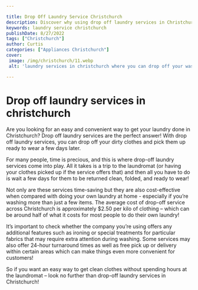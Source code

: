 ```yaml
---

title: Drop Off Laundry Service Christchurch
description: Discover why using drop off laundry services in Christchurch is an easy and convenient way to get your laundry done; read on to find out more!
keywords: laundry service christchurch
publishDate: 8/27/2022
tags: ["Christchurch"]
author: Curtis
categories: ["Appliances Christchurch"]
cover: 
 image: /img/christchurch/11.webp
 alt: 'laundry services in christchurch where you can drop off your washing'

---
```


# Drop off laundry services in christchurch

Are you looking for an easy and convenient way to get your laundry done in Christchurch? Drop off laundry services are the perfect answer! With drop off laundry services, you can drop off your dirty clothes and pick them up ready to wear a few days later. 

For many people, time is precious, and this is where drop-off laundry services come into play. All it takes is a trip to the laundromat (or having your clothes picked up if the service offers that) and then all you have to do is wait a few days for them to be returned clean, folded, and ready to wear! 

Not only are these services time-saving but they are also cost-effective when compared with doing your own laundry at home - especially if you’re washing more than just a few items. The average cost of drop-off service across Christchurch is approximately $2.50 per kilo of clothing – which can be around half of what it costs for most people to do their own laundry! 

It’s important to check whether the company you’re using offers any additional features such as ironing or special treatments for particular fabrics that may require extra attention during washing. Some services may also offer 24-hour turnaround times as well as free pick up or delivery within certain areas which can make things even more convenient for customers!  

So if you want an easy way to get clean clothes without spending hours at the laundromat – look no further than drop-off laundry services in Christchurch!